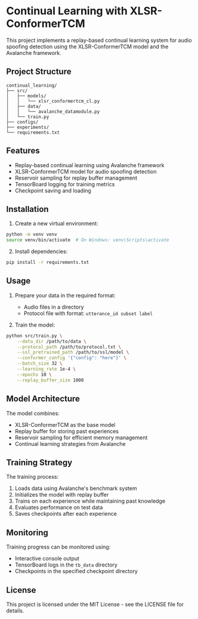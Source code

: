 # Continual Learning with XLSR-ConformerTCM

This project implements a replay-based continual learning system for audio spoofing detection using the XLSR-ConformerTCM model and the Avalanche framework.

## Project Structure

```
continual_learning/
├── src/
│   ├── models/
│   │   └── xlsr_conformertcm_cl.py
│   ├── data/
│   │   └── avalanche_datamodule.py
│   └── train.py
├── configs/
├── experiments/
└── requirements.txt
```

## Features

- Replay-based continual learning using Avalanche framework
- XLSR-ConformerTCM model for audio spoofing detection
- Reservoir sampling for replay buffer management
- TensorBoard logging for training metrics
- Checkpoint saving and loading

## Installation

1. Create a new virtual environment:
```bash
python -m venv venv
source venv/bin/activate  # On Windows: venv\Scripts\activate
```

2. Install dependencies:
```bash
pip install -r requirements.txt
```

## Usage

1. Prepare your data in the required format:
   - Audio files in a directory
   - Protocol file with format: `utterance_id subset label`

2. Train the model:
```bash
python src/train.py \
    --data_dir /path/to/data \
    --protocol_path /path/to/protocol.txt \
    --ssl_pretrained_path /path/to/ssl/model \
    --conformer_config '{"config": "here"}' \
    --batch_size 32 \
    --learning_rate 1e-4 \
    --epochs 10 \
    --replay_buffer_size 1000
```

## Model Architecture

The model combines:
- XLSR-ConformerTCM as the base model
- Replay buffer for storing past experiences
- Reservoir sampling for efficient memory management
- Continual learning strategies from Avalanche

## Training Strategy

The training process:
1. Loads data using Avalanche's benchmark system
2. Initializes the model with replay buffer
3. Trains on each experience while maintaining past knowledge
4. Evaluates performance on test data
5. Saves checkpoints after each experience

## Monitoring

Training progress can be monitored using:
- Interactive console output
- TensorBoard logs in the `tb_data` directory
- Checkpoints in the specified checkpoint directory

## License

This project is licensed under the MIT License - see the LICENSE file for details. 